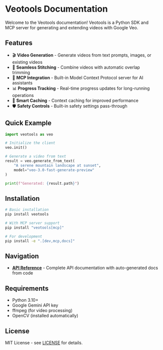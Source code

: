 # Veotools Documentation

Welcome to the Veotools documentation! Veotools is a Python SDK and MCP server for generating and extending videos with Google Veo.

## Features

- 🎬 **Video Generation** - Generate videos from text prompts, images, or existing videos
- 🔗 **Seamless Stitching** - Combine videos with automatic overlap trimming
- 🤖 **MCP Integration** - Built-in Model Context Protocol server for AI assistants
- 📊 **Progress Tracking** - Real-time progress updates for long-running operations
- 💾 **Smart Caching** - Context caching for improved performance
- 🛡️ **Safety Controls** - Built-in safety settings pass-through

## Quick Example

```python
import veotools as veo

# Initialize the client
veo.init()

# Generate a video from text
result = veo.generate_from_text(
    "A serene mountain landscape at sunset",
    model="veo-3.0-fast-generate-preview"
)

print(f"Generated: {result.path}")
```

## Installation

```bash
# Basic installation
pip install veotools

# With MCP server support
pip install "veotools[mcp]"

# For development
pip install -e ".[dev,mcp,docs]"
```

## Navigation

- **[API Reference](api/overview.md)** - Complete API documentation with auto-generated docs from code

## Requirements

- Python 3.10+
- Google Gemini API key
- ffmpeg (for video processing)
- OpenCV (installed automatically)

## License

MIT License - see [LICENSE](https://github.com/frontboat/veotools/blob/main/LICENSE) for details.